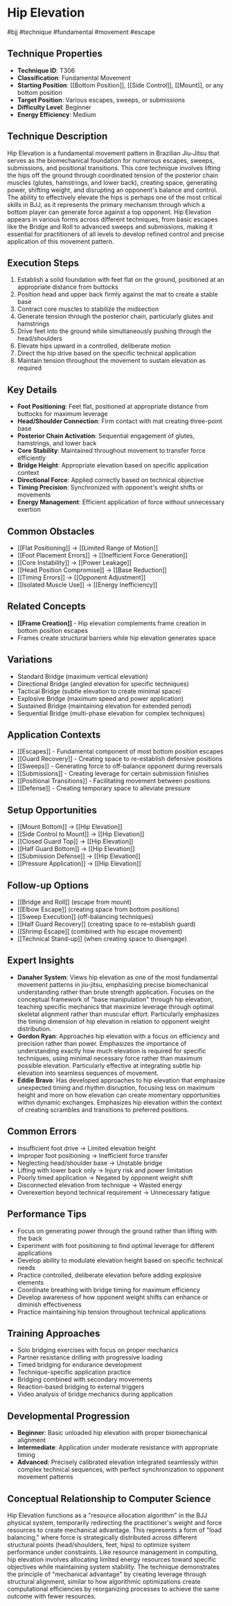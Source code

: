 <!-- Schema Markup for SEO -->
<script type="application/ld+json">
{
  "@context": "https://schema.org",
  "@type": "WebPage",
  "name": "Hip Elevation",
  "description": "Hip Elevation is a fundamental movement pattern in Brazilian Jiu-Jitsu that serves as the biomechanical foundation for numerous escapes, sweeps, submissions, and positional transitions. This core t...",
  "url": "https://bjjgraph.com/concepts/hip-elevation",
  "isPartOf": {
    "@type": "WebSite",
    "name": "BJJ Graph",
    "url": "https://bjjgraph.com"
  }
}
</script>
<script type="application/ld+json">
{
  "@context": "https://schema.org",
  "@type": "BreadcrumbList",
  "itemListElement": [
    {
      "@type": "ListItem",
      "position": 1,
      "name": "Home",
      "item": "https://bjjgraph.com/"
    },
    {
      "@type": "ListItem",
      "position": 2,
      "name": "Concepts",
      "item": "https://bjjgraph.com/concepts/"
    },
    {
      "@type": "ListItem",
      "position": 3,
      "name": "Hip Elevation",
      "item": "https://bjjgraph.com/concepts/hip-elevation"
    }
  ]
}
</script>


# Hip Elevation
#bjj #technique #fundamental #movement #escape

## Technique Properties
- **Technique ID**: T306
- **Classification**: Fundamental Movement
- **Starting Position**: [[Bottom Position]], [[Side Control]], [[Mount]], or any bottom position
- **Target Position**: Various escapes, sweeps, or submissions
- **Difficulty Level**: Beginner
- **Energy Efficiency**: Medium

## Technique Description
Hip Elevation is a fundamental movement pattern in Brazilian Jiu-Jitsu that serves as the biomechanical foundation for numerous escapes, sweeps, submissions, and positional transitions. This core technique involves lifting the hips off the ground through coordinated tension of the posterior chain muscles (glutes, hamstrings, and lower back), creating space, generating power, shifting weight, and disrupting an opponent's balance and control. The ability to effectively elevate the hips is perhaps one of the most critical skills in BJJ, as it represents the primary mechanism through which a bottom player can generate force against a top opponent. Hip Elevation appears in various forms across different techniques, from basic escapes like the Bridge and Roll to advanced sweeps and submissions, making it essential for practitioners of all levels to develop refined control and precise application of this movement pattern.

## Execution Steps
1. Establish a solid foundation with feet flat on the ground, positioned at an appropriate distance from buttocks
2. Position head and upper back firmly against the mat to create a stable base
3. Contract core muscles to stabilize the midsection
4. Generate tension through the posterior chain, particularly glutes and hamstrings
5. Drive feet into the ground while simultaneously pushing through the head/shoulders
6. Elevate hips upward in a controlled, deliberate motion
7. Direct the hip drive based on the specific technical application
8. Maintain tension throughout the movement to sustain elevation as required

## Key Details
- **Foot Positioning**: Feet flat, positioned at appropriate distance from buttocks for maximum leverage
- **Head/Shoulder Connection**: Firm contact with mat creating three-point base
- **Posterior Chain Activation**: Sequential engagement of glutes, hamstrings, and lower back
- **Core Stability**: Maintained throughout movement to transfer force efficiently
- **Bridge Height**: Appropriate elevation based on specific application context
- **Directional Force**: Applied correctly based on technical objective
- **Timing Precision**: Synchronized with opponent's weight shifts or movements
- **Energy Management**: Efficient application of force without unnecessary exertion

## Common Obstacles
- [[Flat Positioning]] → [[Limited Range of Motion]]
- [[Foot Placement Errors]] → [[Inefficient Force Generation]]
- [[Core Instability]] → [[Power Leakage]]
- [[Head Position Compromise]] → [[Base Reduction]]
- [[Timing Errors]] → [[Opponent Adjustment]]
- [[Isolated Muscle Use]] → [[Energy Inefficiency]]

## Related Concepts
- **[[Frame Creation]]** - Hip elevation complements frame creation in bottom position escapes
- Frames create structural barriers while hip elevation generates space

## Variations
- Standard Bridge (maximum vertical elevation)
- Directional Bridge (angled elevation for specific techniques)
- Tactical Bridge (subtle elevation to create minimal space)
- Explosive Bridge (maximum speed and power application)
- Sustained Bridge (maintaining elevation for extended period)
- Sequential Bridge (multi-phase elevation for complex techniques)

## Application Contexts
- [[Escapes]] - Fundamental component of most bottom position escapes
- [[Guard Recovery]] - Creating space to re-establish defensive positions
- [[Sweeps]] - Generating force to off-balance opponent during reversals
- [[Submissions]] - Creating leverage for certain submission finishes
- [[Positional Transitions]] - Facilitating movement between positions
- [[Defense]] - Creating temporary space to alleviate pressure

## Setup Opportunities
- [[Mount Bottom]] → [[Hip Elevation]]
- [[Side Control to Mount]] → [[Hip Elevation]]
- [[Closed Guard Top]] → [[Hip Elevation]]
- [[Half Guard Bottom]] → [[Hip Elevation]]
- [[Submission Defense]] → [[Hip Elevation]]
- [[Pressure Application]] → [[Hip Elevation]]

## Follow-up Options
- [[Bridge and Roll]] (escape from mount)
- [[Elbow Escape]] (creating space from bottom positions)
- [[Sweep Execution]] (off-balancing techniques)
- [[Half Guard Recovery]] (creating space to re-establish guard)
- [[Shrimp Escape]] (combined with hip escape movement)
- [[Technical Stand-up]] (when creating space to disengage)

## Expert Insights
- **Danaher System**: Views hip elevation as one of the most fundamental movement patterns in jiu-jitsu, emphasizing precise biomechanical understanding rather than brute strength application. Focuses on the conceptual framework of "base manipulation" through hip elevation, teaching specific mechanics that maximize leverage through optimal skeletal alignment rather than muscular effort. Particularly emphasizes the timing dimension of hip elevation in relation to opponent weight distribution.
- **Gordon Ryan**: Approaches hip elevation with a focus on efficiency and precision rather than power. Emphasizes the importance of understanding exactly how much elevation is required for specific techniques, using minimal necessary force rather than maximum possible elevation. Particularly effective at integrating subtle hip elevation into seamless sequences of movement.
- **Eddie Bravo**: Has developed approaches to hip elevation that emphasize unexpected timing and rhythm disruption, focusing less on maximum height and more on how elevation can create momentary opportunities within dynamic exchanges. Emphasizes hip elevation within the context of creating scrambles and transitions to preferred positions.

## Common Errors
- Insufficient foot drive → Limited elevation height
- Improper foot positioning → Inefficient force transfer
- Neglecting head/shoulder base → Unstable bridge
- Lifting with lower back only → Injury risk and power limitation
- Poorly timed application → Negated by opponent weight shift
- Disconnected elevation from technique → Wasted energy
- Overexertion beyond technical requirement → Unnecessary fatigue

## Performance Tips
- Focus on generating power through the ground rather than lifting with the back
- Experiment with foot positioning to find optimal leverage for different applications
- Develop ability to modulate elevation height based on specific technical needs
- Practice controlled, deliberate elevation before adding explosive elements
- Coordinate breathing with bridge timing for maximum efficiency
- Develop awareness of how opponent weight shifts can enhance or diminish effectiveness
- Practice maintaining hip tension throughout technical applications

## Training Approaches
- Solo bridging exercises with focus on proper mechanics
- Partner resistance drilling with progressive loading
- Timed bridging for endurance development
- Technique-specific application practice
- Bridging combined with secondary movements
- Reaction-based bridging to external triggers
- Video analysis of bridge mechanics during application

## Developmental Progression
- **Beginner**: Basic unloaded hip elevation with proper biomechanical alignment
- **Intermediate**: Application under moderate resistance with appropriate timing
- **Advanced**: Precisely calibrated elevation integrated seamlessly within complex technical sequences, with perfect synchronization to opponent movement patterns

## Conceptual Relationship to Computer Science
Hip Elevation functions as a "resource allocation algorithm" in the BJJ physical system, temporarily redirecting the practitioner's weight and force resources to create mechanical advantage. This represents a form of "load balancing," where force is strategically distributed across different structural points (head/shoulders, feet, hips) to optimize system performance under constraints. Like resource management in computing, hip elevation involves allocating limited energy resources toward specific objectives while maintaining system stability. The technique demonstrates the principle of "mechanical advantage" by creating leverage through structural alignment, similar to how algorithmic optimizations create computational efficiencies by reorganizing processes to achieve the same outcome with fewer resources.
